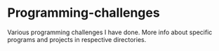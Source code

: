 # Programming-challenges
Various programming challenges I have done. More info about specific programs and projects in respective directories. 
